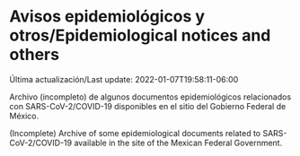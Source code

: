 # Avisos epidemiológicos y otros/Epidemiological notices and others

Última actualización/Last update: 2022-01-07T19:58:11-06:00

Archivo (incompleto) de algunos documentos epidemiológicos relacionados con SARS-CoV-2/COVID-19 disponibles en el sitio del Gobierno Federal de México.

(Incomplete) Archive of some epidemiological documents related to SARS-CoV-2/COVID-19 available in the site of the Mexican Federal Government.
